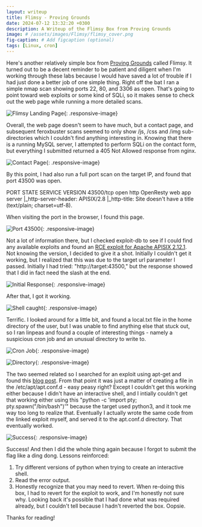 ```yaml
---
layout: writeup
title: Flimsy - Proving Grounds
date: 2024-07-12 13:32:20 +0300
description: A Writeup of the Flimsy Box from Proving Grounds
image: # /assets/images/Flimsy/flimsy_cover.png
fig-caption: # Add figcaption (optional)
tags: [Linux, cron]
---
```



Here's another relatively simple box from [Proving Grounds](https://www.offsec.com/labs/) called Flimsy. It turned out to be a decent reminder to be patient and diligent when I'm working through these labs because I would have saved a lot of trouble if I had just done a better job of one simple thing. Right off the bat I ran a simple nmap scan showing ports 22, 80, and 3306 as open. That's going to point toward web exploits or some kind of SQLi, so it makes sense to check out the web page while running a more detailed scans. 

![Flimsy Landing Page](/assets/images/Flimsy/flimsy_cover.png){: .responsive-image}

Overall, the web page doesn't seem to have much, but a contact page, and subsequent feroxbuster scans seemed to only show /js, /css and /img sub-directories which I couldn't find anything interesting in. Knowing that there is a running MySQL server, I attempted to perform SQLi on the contact form, but everything I submitted returned a 405 Not Allowed response from nginx. 

![Contact Page](/assets/images/Flimsy/contact_sqli.png){: .responsive-image}

By this point, I had also run a full port scan on the target IP, and found that port 43500 was open. 

PORT      STATE SERVICE VERSION
43500/tcp open  http    OpenResty web app server
|_http-server-header: APISIX/2.8
|_http-title: Site doesn't have a title (text/plain; charset=utf-8).

When visiting the port in the browser, I found this page. 

![Port 43500](/assets/images/Flimsy/43500.png){: .responsive-image}

Not a lot of information there, but I checked exploit-db to see if I could find any available exploits and found an [RCE exploit for Apache APISIX 2.12.1](https://www.exploit-db.com/exploits/50829). Not knowing the version, I decided to give it a shot. Initially I couldn't get it working, but I realized that this was due to the target url parameter I passed. Initially I had tried: "http://target:43500," but the response showed that I did in fact need the slash at the end. 

![Initial Response](/assets/images/Flimsy/initial_response.png){: .responsive-image}

After that, I got it working. 

![Shell caught](/assets/images/Flimsy/exploit_and_shell.png){: .responsive-image}

Terrific. I looked around for a little bit, and found a local.txt file in the home directory of the user, but I was unable to find anything else that stuck out, so I ran linpeas and found a couple of interesting things - namely a suspicious cron job and an unusual directory to write to. 

![Cron Job](/assets/images/Flimsy/linpeas_cron.png){: .responsive-image}

![Directory](/assets/images/Flimsy/linpeas_directory.png){: .responsive-image}

The two seemed related so I searched for an exploit using apt-get and found this [blog post](https://systemweakness.com/code-execution-with-apt-update-in-crontab-privesc-in-linux-e6d6ffa8d076). From that point it was just a matter of creating a file in the /etc/apt/apt.conf.d - easy peasy right? Except I couldn't get this working either because I didn't have an interactive shell, and I intially couldn't get that working either using this "python -c 'import pty; pty.spawn("/bin/bash")'" because the target used python3, and it took me way too long to realize that. Eventually I actually wrote the same code from the linked exploit myself, and served it to the apt.conf.d directory. That eventually worked. 

![Success](/assets/images/Flimsy/root_shell_proof.png){: .responsive-image}

Success! And then I did the whole thing again because I forgot to submit the flag like a ding dong. Lessons reinforced:
1. Try different versions of python when trying to create an interactive shell. 
2. Read the error output. 
3. Honestly recognize that you may need to revert. When re-doing this box, I had to revert for the exploit to work, and I'm honestly not sure why. Looking back it's possible that I had done what was required already, but I couldn't tell because I hadn't reverted the box. Oopsie. 

Thanks for reading!
